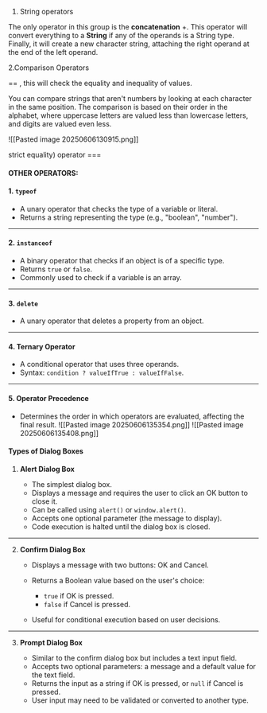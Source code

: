 
1. String operators

The only operator in this group is the **concatenation** +. This operator will convert everything to a **String** if any of the operands is a String type. Finally, it will create a new character string, attaching the right operand at the end of the left operand.

2.Comparison Operators 

== , this will check the equality and inequality of values.

You can compare strings that aren't numbers by looking at each character in the same position. The comparison is based on their order in the alphabet, where uppercase letters are valued less than lowercase letters, and digits are valued even less.

![[Pasted image 20250606130915.png]]

strict equality) operator ===

#### OTHER OPERATORS:
#### 1. `typeof`

- A unary operator that checks the type of a variable or literal.
- Returns a string representing the type (e.g., "boolean", "number").

---

#### 2. `instanceof`

- A binary operator that checks if an object is of a specific type.
- Returns `true` or `false`.
- Commonly used to check if a variable is an array.

---

#### 3. `delete`

- A unary operator that deletes a property from an object.

---

#### 4. Ternary Operator

- A conditional operator that uses three operands.
- Syntax: `condition ? valueIfTrue : valueIfFalse`.

---

#### 5. Operator Precedence

- Determines the order in which operators are evaluated, affecting the final result.
![[Pasted image 20250606135354.png]]
![[Pasted image 20250606135408.png]]




#### Types of Dialog Boxes

1. **Alert Dialog Box**
    
    - The simplest dialog box.
    - Displays a message and requires the user to click an OK button to close it.
    - Can be called using `alert()` or `window.alert()`.
    - Accepts one optional parameter (the message to display).
    - Code execution is halted until the dialog box is closed.
    

---

2. **Confirm Dialog Box**
    
    - Displays a message with two buttons: OK and Cancel.
    - Returns a Boolean value based on the user's choice:
        
        - `true` if OK is pressed.
        - `false` if Cancel is pressed.
        
    - Useful for conditional execution based on user decisions.
    

---

3. **Prompt Dialog Box**
    
    - Similar to the confirm dialog box but includes a text input field.
    - Accepts two optional parameters: a message and a default value for the text field.
    - Returns the input as a string if OK is pressed, or `null` if Cancel is pressed.
    - User input may need to be validated or converted to another type.